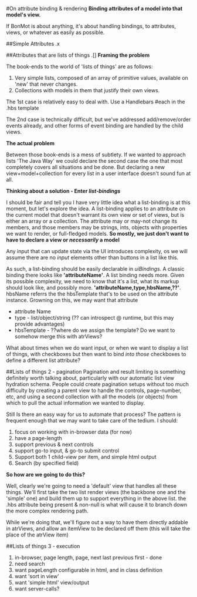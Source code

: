 #On attribute binding & rendering
**Binding attributes of a model into that model's view.**

If BonMot is about anything, it's about handling bindings, 
to attributes, views, or whatever as easily as possible.

##Simple Attributes .x

##Attributes that are lists of things .[]
**Framing the problem**

The book-ends to the world of 'lists of things' are as follows:
1. Very simple lists, composed of an array of primitive 
values, available on 'new' that never changes. 
1. Collections with models in them that justify their own views.

The 1st case is relatively easy to deal with. Use a Handlebars #each in the .hbs template

The 2nd case is technically difficult, but we've addressed add/remove/order events already, 
and other forms of event binding are handled by the child views.

**The actual problem** 

Between those book-ends is a mess of subtlety. If we wanted to approach lists 'The Java Way' we could declare
the second case the one that most completely covers all situations and be done. But declaring a 
new view+model+collection for every list in a user interface doesn't sound fun at all.
  
**Thinking about a solution - Enter *list-bindings*** 

I should be fair and tell you I have very little idea what a list-binding
is at this moment, but let's explore the idea. A list-binding applies to an attribute on the current
model that doesn't warrant its own view or set of views, but is either an array or a collection.
The attribute may or may-not change its members, and those members may be strings, ints, objects
with properties we want to render, or full-fledged models. 
**So mostly, we just don't want to have to declare a view or *necessarily* a model**

Any input that can update state via the UI introduces complexity, os we will assume there are 
no *input* elements other than buttons in a list like this. 

As such, a list-binding should be easily declarable in *uiBindings*. A classic binding there looks
like **'attributeName'**. A list binding needs more. Given its possible complexity, we need to know
that it's a list, what its markup should look like, and possibly more. 
**'attributeName,type,hbsName,??'**.
hbsName referrs the the hbsTemplate that's to be used on the attribute instance. Growning on this,
we may want that attribute

* attribute Name
* type - list/object/string (?? can introspect @ runtime, but this may provide advantages)
* hbsTemplate - ??where do we assign the template? Do we want to somehow merge this with atrViews?

What about times when we do want input, or when we want to display a list of things, with checkboxes
but then want to bind *into those* checkboxes to define a different list attribute?

##Lists of things 2 - pagination
Pagination and result limiting is something definitely worth talking about, particularly with our 
automatic list view hydration schema. People could create pagination setups without too much difficulty
by creating a parent view to handle the controls, page-number, etc, and using a second collection with all
the models (or objects) from which to pull the actual information we wanted to display.

Still Is there an easy way for us to automate that process? The pattern is frequent enough that we may 
want to take care of the tedium. I should:
1. focus on working with in-browser data (for now)
1. have a page-length
1. support previous & next controls
1. support go-to input, & go-to submit control
1. Support both 1 child-view per item, and simple html output
1. Search (by specified field)

**So how are we going to do this?**

Well, clearly we're going to need a 'default' view that handles all these things.
We'll first take the two list render views (the backbone one and the 'simple' one) and build them up 
to support everything in the above list. the .hbs attribute being present & non-null is what will 
cause it to branch down the more complex rendering path.

While we're doing that, we'll figure out a way to have them directly addable in atrViews, and allow an 
itemView to be declared off them (this will take the place of the atrView item)

##Lists of things 3 - execution
1. in-browser, page length, page, next last previous first - done
1. need search
1. want pageLength configurable in html, and in class definition
1. want 'sort in view'
1. want 'simple html' view/output
1. want server-calls?